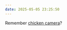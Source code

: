 ```yaml
---
date: 2025-05-05 23:25:50 
---
```


Remember [chicken camera](https://open.substack.com/pub/noahkalina/p/newsletter-178-the-chicken-camera?r=62534&utm_medium=ios)?

